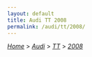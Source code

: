 ```yaml
---
layout: default
title: Audi TT 2008
permalink: /audi/tt/2008/
---
```

[*Home*](/) > [*Audi*](/audi/) > [*TT*](/audi/tt/) > [*2008*](/audi/tt/2008/)
